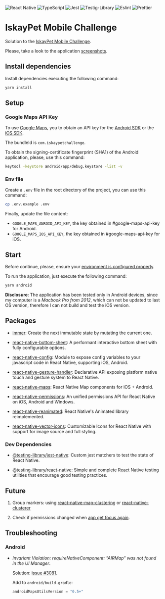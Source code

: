 ![React Native](https://img.shields.io/badge/react_native_v0.71.4-%2320232a.svg?style=for-the-badge&logo=react&logoColor=%2361DAFB)
![TypeScript](https://img.shields.io/badge/typescript-%23007ACC.svg?style=for-the-badge&logo=typescript&logoColor=white)
![Jest](https://img.shields.io/badge/Jest-323330?style=for-the-badge&logo=Jest&logoColor=white)
![Testig-Library](https://img.shields.io/badge/testing%20library-323330?style=for-the-badge&logo=testing-library&logoColor=red)
![Eslint](https://img.shields.io/badge/eslint-3A33D1?style=for-the-badge&logo=eslint&logoColor=white)
![Prettier](https://img.shields.io/badge/prettier-1A2C34?style=for-the-badge&logo=prettier&logoColor=F7BA3E)

# IskayPet Mobile Challenge

Solution to the [IskayPet Mobile Challenge][ikp-mobile-challenge].

Please, take a look to the application [screenshots](./screenshots/screenshots.md).

## Install dependencies

Install dependencies executing the following command:

```bash
yarn install
```

## Setup

### Google Maps API Key

To use [Google Maps][google-maps], you to obtain an API key for the [Android SDK][sdk-api-key-android]
or the [iOS SDK][sdk-api-key-ios].

The bundleId is `com.iskaypetchallenge`.

To obtain the signing-certificate fingerprint (SHA1) of the Android application,
please, use this command:

```bash
keytool -keystore android/app/debug.keystore -list -v
```

### Env file

Create a `.env` file in the root directory of the project, you can use this command:

```bash
cp .env.example .env

```

Finally, update the file content:

- `GOOGLE_MAPS_ANROID_API_KEY`, the key obtained in #google-maps-api-key for Android.
- `GOOGLE_MAPS_IOS_API_KEY`, the key obtained in #google-maps-api-key for iOS.

## Start

Before continue, please, ensure your [environment is configured properly][environment-setup].

To run the application, just execute the following command:

```bash
yarn android
```

**Disclosure**: The application has been tested only in Android devices, since
my computer is a _Macbook Pro from 2012_, which can not be updated to last OS version,
therefore I can not build and test the iOS version.

## Packages

- [immer][immer-package]: Create the next immutable state by mutating the current
  one.

- [react-native-bottom-sheet][react-native-bottom-sheet-package]: A performant
  interactive bottom sheet with fully configurable options.

- [react-native-config][react-native-config-package]: Module to expose config
  variables to your javascript code in React Native, supporting iOS, Android.

- [react-native-gesture-handler][react-native-gesture-handler-package]: Declarative
  API exposing platform native touch and gesture system to React Native.

- [react-native-maps][react-native-maps-package]: React Native Map components
  for iOS + Android.

- [react-native-permissions][react-native-permissions-package]: An unified
  permissions API for React Native on iOS, Android and Windows.

- [react-native-reanimated][react-native-reanimated-package]: React Native's
  Animated library reimplemented.

- [react-native-vector-icons][react-native-vector-icons-package]: Customizable
  Icons for React Native with support for image source and full styling.

### Dev Dependencies

- [@testing-library/jest-native][testing-library-jest-native-package]: Custom jest
  matchers to test the state of React Native.

- [@testing-library/react-native][testing-library-react-native-package]: Simple
  and complete React Native testing utilities that encourage good testing practices.

## Future

1. Group markers: using [react-native-map-clustering][react-native-map-clustering-package]
   or [react-native-clusterer][react-native-clusterer-package]

2. Check if permissions changed when [app get focus again][appstate-listener].

## Troubleshooting

### Android

- _Invariant Violation: requireNativeComponent: "AIRMap" was not found in the
  UI Manager_.

  Solution: [issue #3081][react-native-maps-issues-3081].

  Add to `android/build.gradle`:

  ```gradle
  androidMapsUtilsVersion = "0.5+"
  ```

<!-- Links -->

[appstate-listener]: https://reactnative.dev/docs/appstate/#addeventlistener
[environment-setup]: https://reactnative.dev/docs/environment-setup
[google-maps]: https://developers.google.com/maps/documentation/
[ikp-mobile-challenge]: https://github.com/manuelabarca/ikp-mobile-challenge
[react-native-maps-issues-3081]: https://github.com/react-native-maps/react-native-maps/issues/3081
[sdk-api-key-android]: https://developers.google.com/maps/documentation/android-sdk
[sdk-api-key-ios]: https://developers.google.com/maps/documentation/ios-sdk

<!-- Packages -->

[immer-package]: https://github.com/immerjs/immer
[react-native-bottom-sheet-package]: https://github.com/gorhom/react-native-bottom-sheet
[react-native-clusterer-package]: https://github.com/JiriHoffmann/react-native-clusterer
[react-native-config-package]: https://github.com/luggit/react-native-config
[react-native-gesture-handler-package]: https://github.com/software-mansion/react-native-gesture-handler
[react-native-permissions-package]: https://github.com/zoontek/react-native-permissions
[react-native-reanimated-package]: https://github.com/software-mansion/react-native-reanimated
[react-native-map-clustering-package]: https://github.com/venits/react-native-map-clustering
[react-native-maps-package]: https://github.com/react-native-maps/react-native-maps
[react-native-vector-icons-package]: https://github.com/oblador/react-native-vector-icons
[testing-library-jest-native-package]: https://github.com/testing-library/jest-native
[testing-library-react-native-package]: https://github.com/callstack/react-native-testing-library
